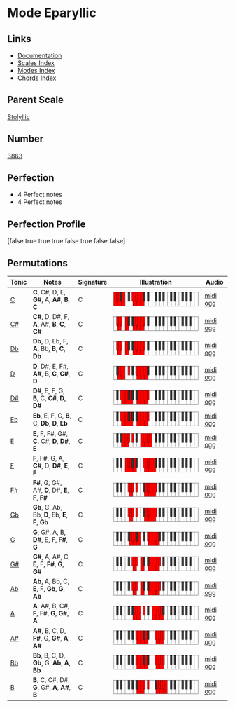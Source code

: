# Mode Eparyllic

## Links

- [Documentation](index.md)
- [Scales Index](Scales.md)
- [Modes Index](Modes.md)
- [Chords Index](Chords.md)

## Parent Scale

[Stolyllic](ScaleStolyllic.md)

## Number

[3863](https://ianring.com/musictheory/scales/3863)

## Perfection

- 4 Perfect notes
- 4 Perfect notes

## Perfection Profile

[false true true true false true false false]

## Permutations

| Tonic | Notes | Signature | Illustration | Audio |
|-------|-------|-----------|--------------|-------|
| [C](ModeCNaturalEparyllic.md) | **C**, C#, D, E, **G#**, A, **A#**, **B**, **C** | C | ![CNaturalEparyllic](ModeCNaturalEparyllic.png) | [midi](ModeCNaturalEparyllic.mid) [ogg](ModeCNaturalEparyllic.ogg) |
| [C#](ModeCSharpEparyllic.md) | **C#**, D, D#, F, **A**, A#, **B**, **C**, **C#** | C | ![CSharpEparyllic](ModeCSharpEparyllic.png) | [midi](ModeCSharpEparyllic.mid) [ogg](ModeCSharpEparyllic.ogg) |
| [Db](ModeDFlatEparyllic.md) | **Db**, D, Eb, F, **A**, Bb, **B**, **C**, **Db** | C | ![DFlatEparyllic](ModeDFlatEparyllic.png) | [midi](ModeDFlatEparyllic.mid) [ogg](ModeDFlatEparyllic.ogg) |
| [D](ModeDNaturalEparyllic.md) | **D**, D#, E, F#, **A#**, B, **C**, **C#**, **D** | C | ![DNaturalEparyllic](ModeDNaturalEparyllic.png) | [midi](ModeDNaturalEparyllic.mid) [ogg](ModeDNaturalEparyllic.ogg) |
| [D#](ModeDSharpEparyllic.md) | **D#**, E, F, G, **B**, C, **C#**, **D**, **D#** | C | ![DSharpEparyllic](ModeDSharpEparyllic.png) | [midi](ModeDSharpEparyllic.mid) [ogg](ModeDSharpEparyllic.ogg) |
| [Eb](ModeEFlatEparyllic.md) | **Eb**, E, F, G, **B**, C, **Db**, **D**, **Eb** | C | ![EFlatEparyllic](ModeEFlatEparyllic.png) | [midi](ModeEFlatEparyllic.mid) [ogg](ModeEFlatEparyllic.ogg) |
| [E](ModeENaturalEparyllic.md) | **E**, F, F#, G#, **C**, C#, **D**, **D#**, **E** | C | ![ENaturalEparyllic](ModeENaturalEparyllic.png) | [midi](ModeENaturalEparyllic.mid) [ogg](ModeENaturalEparyllic.ogg) |
| [F](ModeFNaturalEparyllic.md) | **F**, F#, G, A, **C#**, D, **D#**, **E**, **F** | C | ![FNaturalEparyllic](ModeFNaturalEparyllic.png) | [midi](ModeFNaturalEparyllic.mid) [ogg](ModeFNaturalEparyllic.ogg) |
| [F#](ModeFSharpEparyllic.md) | **F#**, G, G#, A#, **D**, D#, **E**, **F**, **F#** | C | ![FSharpEparyllic](ModeFSharpEparyllic.png) | [midi](ModeFSharpEparyllic.mid) [ogg](ModeFSharpEparyllic.ogg) |
| [Gb](ModeGFlatEparyllic.md) | **Gb**, G, Ab, Bb, **D**, Eb, **E**, **F**, **Gb** | C | ![GFlatEparyllic](ModeGFlatEparyllic.png) | [midi](ModeGFlatEparyllic.mid) [ogg](ModeGFlatEparyllic.ogg) |
| [G](ModeGNaturalEparyllic.md) | **G**, G#, A, B, **D#**, E, **F**, **F#**, **G** | C | ![GNaturalEparyllic](ModeGNaturalEparyllic.png) | [midi](ModeGNaturalEparyllic.mid) [ogg](ModeGNaturalEparyllic.ogg) |
| [G#](ModeGSharpEparyllic.md) | **G#**, A, A#, C, **E**, F, **F#**, **G**, **G#** | C | ![GSharpEparyllic](ModeGSharpEparyllic.png) | [midi](ModeGSharpEparyllic.mid) [ogg](ModeGSharpEparyllic.ogg) |
| [Ab](ModeAFlatEparyllic.md) | **Ab**, A, Bb, C, **E**, F, **Gb**, **G**, **Ab** | C | ![AFlatEparyllic](ModeAFlatEparyllic.png) | [midi](ModeAFlatEparyllic.mid) [ogg](ModeAFlatEparyllic.ogg) |
| [A](ModeANaturalEparyllic.md) | **A**, A#, B, C#, **F**, F#, **G**, **G#**, **A** | C | ![ANaturalEparyllic](ModeANaturalEparyllic.png) | [midi](ModeANaturalEparyllic.mid) [ogg](ModeANaturalEparyllic.ogg) |
| [A#](ModeASharpEparyllic.md) | **A#**, B, C, D, **F#**, G, **G#**, **A**, **A#** | C | ![ASharpEparyllic](ModeASharpEparyllic.png) | [midi](ModeASharpEparyllic.mid) [ogg](ModeASharpEparyllic.ogg) |
| [Bb](ModeBFlatEparyllic.md) | **Bb**, B, C, D, **Gb**, G, **Ab**, **A**, **Bb** | C | ![BFlatEparyllic](ModeBFlatEparyllic.png) | [midi](ModeBFlatEparyllic.mid) [ogg](ModeBFlatEparyllic.ogg) |
| [B](ModeBNaturalEparyllic.md) | **B**, C, C#, D#, **G**, G#, **A**, **A#**, **B** | C | ![BNaturalEparyllic](ModeBNaturalEparyllic.png) | [midi](ModeBNaturalEparyllic.mid) [ogg](ModeBNaturalEparyllic.ogg) |
